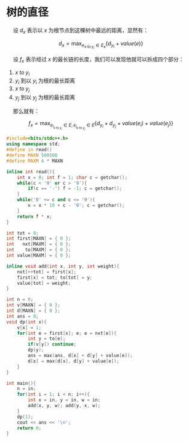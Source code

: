 # 树的直径

&emsp; 设 $d_x$ 表示以 $x$ 为根节点到这棵树中最远的距离，显然有：

$$ d_x = \max_{e_{x \; to \; y_i} \in E_x} \{ d_{y_i} + value(e) \} $$

&emsp; 设 $f_x$ 表示经过 $x$ 的最长链的长度，我们可以发现他就可以拆成四个部分：

1. $x \; to \; y_i$
2. $y_i$ 到以 $y_i$ 为根的最长距离
3. $x \; to \; y_j$
4. $y_j$ 到以 $y_j$ 为根的最长距离

&emsp; 那么就有：

$$ f_x = \max_{e_{i_{x \; to \; y_i}} \in E, e_{j_{x \; to \;y_j}} \in E} \{ d_{y_i} + d_{y_j} + value(e_i) + value(e_j) \} $$

```cpp
#include<bits/stdc++.h>
using namespace std;
#define in read()
#define MAXN 500500
#define MAXM 4 * MAXN

inline int read(){
	int x = 0; int f = 1; char c = getchar();
	while(c < '0' or c > '9'){
		if(c == '-') f = -1; c = getchar();
	}
	while('0' <= c and c <= '9'){
		x = x * 10 + c - '0'; c = getchar();
	}
	return f * x;
}

int tot = 0;
int first[MAXN] = { 0 };
int   nxt[MAXM] = { 0 };
int    to[MAXM] = { 0 };
int value[MAXM] = { 0 };

inline void add(int x, int y, int weight){
	nxt[++tot] = first[x];
	first[x] = tot; to[tot] = y;
	value[tot] = weight;
}

int n = 0;
int v[MAXN] = { 0 };
int d[MAXN] = { 0 };
int ans = 0;
void dp(int x){
	v[x] = 1;
	for(int e = first[x]; e; e = nxt[e]){
		int y = to[e];
		if(v[y]) continue;
		dp(y);
		ans = max(ans, d[x] + d[y] + value[e]);
		d[x] = max(d[x], d[y] + value[e]);
	}
}

int main(){
	n = in;
	for(int i = 1; i < n; i++){
		int x = in, y = in, w = in;
		add(x, y, w); add(y, x, w);
	}
	dp(1);
	cout << ans << '\n';
	return 0;
}
```